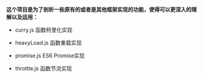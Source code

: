 **这个项目是为了剖析一些原有的或者是其他框架实现的功能，使得可以更深入的理解以及运用：**


- curry.js 函数柯里化实现

- heavyLoad.js 函数重载实现

- promise.js ES6 Promise实现

- throttle.js 函数节流实现
